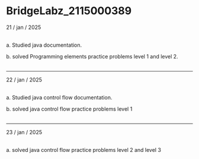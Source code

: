 # BridgeLabz_2115000389

21 / jan / 2025<br><br>

a. Studied java documentation.<br>

b. solved Programming elements practice problems level 1 and level 2.<br><br>
*********************************************************************************************************************************************************************

22 / jan / 2025<br><br>

a. Studied java control flow documentation.<br>

b. solved java control flow practice problems level 1 <br><br>
*********************************************************************************************************************************************************************

23 / jan / 2025<br><br>


a. solved java control flow practice problems level 2 and level 3<br><br>